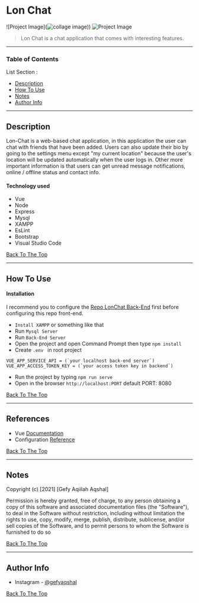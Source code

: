 # Lon Chat

![Project Image](![collage image](https://user-images.githubusercontent.com/54069791/103716007-937d2980-4ff4-11eb-832a-ed7e6e025d00.jpg)))
![Project Image](https://user-images.githubusercontent.com/54069791/103716007-937d2980-4ff4-11eb-832a-ed7e6e025d00.jpg)
> Lon Chat is a chat application that comes with interesting features.

---

### Table of Contents
List Section :

- [Description](#description)
- [How To Use](#how-to-use)
- [Notes](#notes)
- [Author Info](#author-info)

---

## Description

Lon-Chat is a web-based chat application, in this application the user can chat with friends that have been added.
Users can also update their bio by going to the settings menu except "my current location" because the user's location will be updated automatically when the user logs in.
Other more important information is that users can get unread message notifications, online / offline status and contact info.

#### Technology used

- Vue
- Node
- Express
- Mysql
- XAMPP
- EsLint
- Bootstrap
- Visual Studio Code

[Back To The Top](#lon-chat)

---

## How To Use
#### Installation
I recommend you to configure the [Repo LonChat Back-End](https://github.com/Gefyaqiilah/LonChat-Back-End) first before configuring this repo front-end.
- `Install XAMPP` or something like that
- Run `Mysql Server`
- Run `Back-End Server`
-  Open the project and open Command Prompt then type `npm install`
- Create `.env ` in root project
```env
VUE_APP_SERVICE_API = (`your localhost back-end server`)
VUE_APP_ACCESS_TOKEN_KEY = (`your access token key in backend`)
```
- Run the project by typing `npm run serve`
- Open in the browser `http://localhost:PORT` default PORT: 8080

[Back To The Top](#lon-chat)

---

## References
- Vue [Documentation](https://vuejs.org/)
- Configuration [ Reference](https://cli.vuejs.org/config/)

[Back To The Top](#lon-chat)

---

## Notes

Copyright (c) [2021] [Gefy Aqiilah Aqshal]

Permission is hereby granted, free of charge, to any person obtaining a copy of this software and associated documentation files (the "Software"), to deal in the Software without restriction, including without limitation the rights to use, copy, modify, merge, publish, distribute, sublicense, and/or sell copies of the Software, and to permit persons to whom the Software is furnished to do so

[Back To The Top](#lon-chat)

---

## Author Info

- Instagram - [@gefyaqshal](https://www.instagram.com/gefyaqshal/)

[Back To The Top](#lon-chat)
